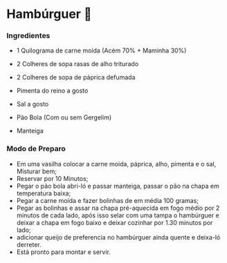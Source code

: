# Hambúrguer :hamburger:

### Ingredientes

- 1 Quilograma de carne moída (Acém 70% + Maminha 30%)

- 2 Colheres de sopa rasas de alho triturado

- 2 Colheres de sopa de páprica defumada

- Pimenta do reino a gosto

- Sal a gosto

- Pão Bola (Com ou sem Gergelim)

- Manteiga

  

### Modo de Preparo

- Em uma vasilha colocar a carne moída, páprica, alho, pimenta e o sal, Misturar bem;
- Reservar por 10 Minutos;
- Pegar o pão bola abri-ló e passar manteiga, passar o pão na chapa em temperatura baixa;
- Pegar a carne moída e fazer bolinhas de em média 100 gramas;
- Pegar as bolinhas e assar na chapa pré-aquecida em fogo médio por 2 minutos de cada lado, após isso selar com uma tampa o hambúrguer e deixar a chapa em fogo baixo e deixar cozinhar por 1.30 minutos por lado;
- adicionar queijo de preferencia no hambúrguer ainda quente e deixa-ló derreter.
- Está pronto para montar e servir.



